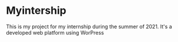 # Myintership
This is my project for my internship during the summer of 2021. It's a developed web platform using WorPress
